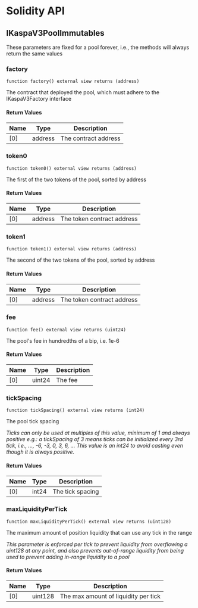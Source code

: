 # Solidity API

## IKaspaV3PoolImmutables

These parameters are fixed for a pool forever, i.e., the methods will always return the same values

### factory

```solidity
function factory() external view returns (address)
```

The contract that deployed the pool, which must adhere to the IKaspaV3Factory interface

#### Return Values

| Name | Type | Description |
| ---- | ---- | ----------- |
| [0] | address | The contract address |

### token0

```solidity
function token0() external view returns (address)
```

The first of the two tokens of the pool, sorted by address

#### Return Values

| Name | Type | Description |
| ---- | ---- | ----------- |
| [0] | address | The token contract address |

### token1

```solidity
function token1() external view returns (address)
```

The second of the two tokens of the pool, sorted by address

#### Return Values

| Name | Type | Description |
| ---- | ---- | ----------- |
| [0] | address | The token contract address |

### fee

```solidity
function fee() external view returns (uint24)
```

The pool's fee in hundredths of a bip, i.e. 1e-6

#### Return Values

| Name | Type | Description |
| ---- | ---- | ----------- |
| [0] | uint24 | The fee |

### tickSpacing

```solidity
function tickSpacing() external view returns (int24)
```

The pool tick spacing

_Ticks can only be used at multiples of this value, minimum of 1 and always positive
e.g.: a tickSpacing of 3 means ticks can be initialized every 3rd tick, i.e., ..., -6, -3, 0, 3, 6, ...
This value is an int24 to avoid casting even though it is always positive._

#### Return Values

| Name | Type | Description |
| ---- | ---- | ----------- |
| [0] | int24 | The tick spacing |

### maxLiquidityPerTick

```solidity
function maxLiquidityPerTick() external view returns (uint128)
```

The maximum amount of position liquidity that can use any tick in the range

_This parameter is enforced per tick to prevent liquidity from overflowing a uint128 at any point, and
also prevents out-of-range liquidity from being used to prevent adding in-range liquidity to a pool_

#### Return Values

| Name | Type | Description |
| ---- | ---- | ----------- |
| [0] | uint128 | The max amount of liquidity per tick |

